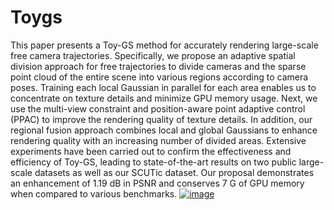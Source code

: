 # Toygs
This paper presents a Toy-GS method for accurately rendering large-scale free camera trajectories. Specifically, we propose an adaptive spatial division approach for free trajectories to divide cameras
and the sparse point cloud of the entire scene into various
regions according to camera poses. Training each local Gaussian in parallel for each area enables us to concentrate on texture details and minimize GPU memory usage. Next, we use
the multi-view constraint and position-aware point adaptive
control (PPAC) to improve the rendering quality of texture
details. In addition, our regional fusion approach combines
local and global Gaussians to enhance rendering quality with
an increasing number of divided areas. Extensive experiments
have been carried out to confirm the effectiveness and efficiency of Toy-GS, leading to state-of-the-art results on two
public large-scale datasets as well as our SCUTic dataset. Our
proposal demonstrates an enhancement of 1.19 dB in PSNR
and conserves 7 G of GPU memory when compared to various benchmarks.
[![image](https://github.com/Xiaohan-Z/Toygs/pipeline_new_4.png)](https://github.com/Xiaohan-Z/Toygs/blob/main/pipline_new_4.png)

